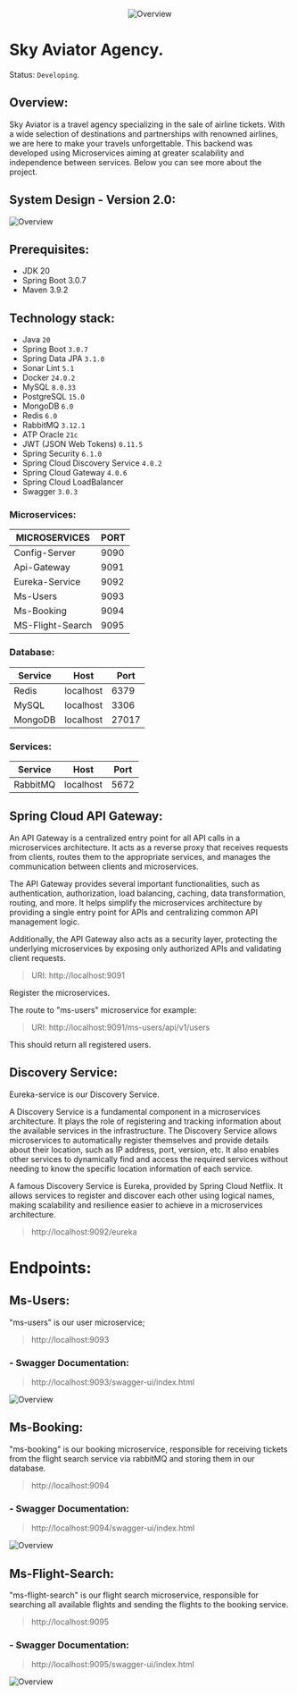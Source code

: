 
<div style="text-align:center">

![Overview](docs/Logo_Sky-Aviator.png)

</div>

# Sky Aviator Agency.

Status: `Developing`.

## Overview:

Sky Aviator is a travel agency specializing in the sale of airline tickets. With a wide selection of destinations and partnerships with renowned airlines, we are here to make your travels unforgettable.
This backend was developed using Microservices aiming at greater scalability and independence between services. Below you can see more about the project.

## System Design - Version 2.0:
![Overview](System-Design/SkyAviator-V2.0.jpg)

## Prerequisites:

- JDK 20
- Spring Boot 3.0.7
- Maven 3.9.2

## Technology stack:

- Java `20`
- Spring Boot `3.0.7`
- Spring Data JPA `3.1.0`
- Sonar Lint `5.1`
- Docker `24.0.2`
- MySQL `8.0.33`
- PostgreSQL `15.0`
- MongoDB `6.0`
- Redis `6.0`
- RabbitMQ `3.12.1`
- ATP Oracle `21c`
- JWT (JSON Web Tokens) `0.11.5`
- Spring Security `6.1.0`
- Spring Cloud Discovery Service `4.0.2`
- Spring Cloud Gateway `4.0.6`
- Spring Cloud LoadBalancer
- Swagger `3.0.3`

### Microservices:

| MICROSERVICES    | PORT |
| ---------------- | ---- |
| Config-Server    | 9090 |
| Api-Gateway      | 9091 |
| Eureka-Service   | 9092 |
| Ms-Users         | 9093 |
| Ms-Booking       | 9094 |
| MS-Flight-Search | 9095 |

### Database:

| Service | Host      | Port  |
| ------- | --------- | ----- |
| Redis   | localhost | 6379  |
| MySQL   | localhost | 3306  |
| MongoDB | localhost | 27017 |

### Services:

| Service  | Host      | Port |
| -------- | --------- | ---- |
| RabbitMQ | localhost | 5672 |

## Spring Cloud API Gateway:

An API Gateway is a centralized entry point for all API calls in a microservices architecture. It acts as a reverse proxy that receives requests from clients, routes them to the appropriate services, and manages the communication between clients and microservices.

The API Gateway provides several important functionalities, such as authentication, authorization, load balancing, caching, data transformation, routing, and more. It helps simplify the microservices architecture by providing a single entry point for APIs and centralizing common API management logic.

Additionally, the API Gateway also acts as a security layer, protecting the underlying microservices by exposing only authorized APIs and validating client requests.

>URI: http://localhost:9091

Register the microservices.

The route to "ms-users" microservice for example:

>URI: http://localhost:9091/ms-users/api/v1/users

This should return all registered users.

## Discovery Service:

Eureka-service is our Discovery Service.

A Discovery Service is a fundamental component in a microservices architecture. It plays the role of registering and tracking information about the available services in the infrastructure. The Discovery Service allows microservices to automatically register themselves and provide details about their location, such as IP address, port, version, etc. It also enables other services to dynamically find and access the required services without needing to know the specific location information of each service.

A famous Discovery Service is Eureka, provided by Spring Cloud Netflix. It allows services to register and discover each other using logical names, making scalability and resilience easier to achieve in a microservices architecture.

>http://localhost:9092/eureka

# Endpoints:

## Ms-Users:

"ms-users" is our user microservice;

>http://localhost:9093

### - Swagger Documentation:

>http://localhost:9093/swagger-ui/index.html

![Overview](docs/Swagger%20V3.png)

## Ms-Booking:

"ms-booking" is our booking microservice, responsible for receiving tickets from the flight search service via rabbitMQ and storing them in our database.

>http://localhost:9094

### - Swagger Documentation:

>http://localhost:9094/swagger-ui/index.html

![Overview](docs/booking.png)

## Ms-Flight-Search:

"ms-flight-search" is our flight search microservice, responsible for searching all available flights and sending the flights to the booking service.

>http://localhost:9095

### - Swagger Documentation:

>http://localhost:9095/swagger-ui/index.html

![Overview](docs/flight-search.png)